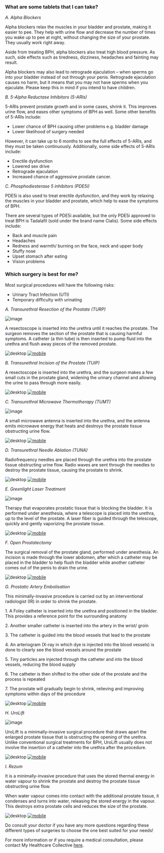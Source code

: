 ### What are some tablets that I can take?

_A. Alpha Blockers_

Alpha blockers relax the muscles in your bladder and prostate, making it easier to pee. They help with urine flow and decrease the number of times you wake up to pee at night, without changing the size of your prostate. They usually work right away.

Aside from treating BPH, alpha blockers also treat high blood pressure. As such, side effects such as tiredness, dizziness, headaches and fainting may result.

Alpha blockers may also lead to retrograde ejaculation – when sperms go into your bladder instead of out through your penis. Retrograde ejaculation causes no harm, but it means that you may not have sperms when you ejaculate. Please keep this in mind if you intend to have children.

_B. 5-Alpha Reductase Inhibitors (5-ARIs)_

5-ARIs prevent prostate growth and in some cases, shrink it. This improves urine flow, and eases other symptoms of BPH as well. Some other benefits of 5-ARIs include:

- Lower chance of BPH causing other problems e.g. bladder damage
- Lower likelihood of surgery needed

However, it can take up to 6 months to see the full effects of 5-ARIs, and they must be taken continuously. Additionally, some side effects of 5-ARIs include:

- Erectile dysfunction
- Lowered sex drive
- Retrograde ejaculation
- Increased chance of aggressive prostate cancer.

_C. Phosphodiesterase 5 inhibitors (PDE5i)_

PDE5i is also used to treat erectile dysfunction, and they work by relaxing the muscles in your bladder and prostate, which help to ease the symptoms of BPH.

There are several types of PDE5i available, but the only PDE5i approved to treat BPH is Tadalafil (sold under the brand name Cialis). Some side effects include:

- Back and muscle pain
- Headaches
- Redness and warmth/ burning on the face, neck and upper body
- Stuffy nose
- Upset stomach after eating
- Vision problems

### Which surgery is best for me?

Most surgical procedures will have the following risks:

- Urinary Tract Infection (UTI)
- Temporary difficulty with urinating

_A. Transurethral Resection of the Prostate (TURP)_

![image](/assets/post-images/post10a.png#center)

A resectoscope is inserted into the urethra until it reaches the prostate. The surgeon removes the section of the prostate that is causing harmful symptoms. A catheter (a thin tube) is then inserted to pump fluid into the urethra and flush away pieces of the removed prostate.

![desktop](/assets/post-images/post10e.png#desktop)
[![mobile](/assets/post-images/post10f.png#mobile)](/assets/post-images/post10f.png)

_B. Transurethral Incision of the Prostate (TUIP)_

A resectoscope is inserted into the urethra, and the surgeon makes a few small cuts in the prostate gland, widening the urinary channel and allowing the urine to pass through more easily.

![desktop](/assets/post-images/post10h.png#desktop)
[![mobile](/assets/post-images/post10i.png#mobile)](/assets/post-images/post10i.png)

_C. Transurethral Microwave Thermotherapy (TUMT)_

![image](/assets/post-images/post10b.png#center)

A small microwave antenna is inserted into the urethra, and the antenna emits microwave energy that heats and destroys the prostate tissue obstructing urine flow.

![desktop](/assets/post-images/post10j.png#desktop)
[![mobile](/assets/post-images/post10k.png#mobile)](/assets/post-images/post10k.png)

_D. Transurethral Needle Ablation (TUNA)_

Radiofrequency needles are placed through the urethra into the prostate tissue obstructing urine flow. Radio waves are sent through the needles to destroy the prostate tissue, causing the prostate to shrink.

![desktop](/assets/post-images/post10l.png#desktop)
[![mobile](/assets/post-images/post10m.png#mobile)](/assets/post-images/post10m.png)

_E. Greenlight Laser Treatment_

![image](/assets/post-images/post10c.png#center)

Therapy that evaporates prostatic tissue that is blocking the bladder. It is performed under anesthesia, where a telescope is placed into the urethra, up to the level of the prostate. A laser fiber is guided through the telescope, quickly and gently vaporizing the prostate tissue.

![desktop](/assets/post-images/post10n.png#desktop)
[![mobile](/assets/post-images/post10o.png#mobile)](/assets/post-images/post10m.png)

_F. Open Prostatectomy_

The surgical removal of the prostate gland, performed under anesthesia. An incision is made through the lower abdomen, after which a catheter may be placed in the bladder to help flush the bladder while another catheter comes out of the penis to drain the urine.

![desktop](/assets/post-images/post10p.png#desktop)
[![mobile](/assets/post-images/post10q.png#mobile)](/assets/post-images/post10q.png)

_G. Prostatic Artery Embolisation_

This minimally-invasive procedure is carried out by an interventional radiologist (IR) in order to shrink the prostate.

1\. A Foley catheter is inserted into the urethra and positioned in the bladder. This provides a reference point for the surrounding anatomy

2\. Another smaller catheter is inserted into the artery in the wrist/ groin

3\. The catheter is guided into the blood vessels that lead to the prostate

4\. An arteriogram (X-ray in which dye is injected into the blood vessels) is done to clearly see the blood vessels around the prostate

5\. Tiny particles are injected through the catheter and into the blood vessels, reducing the blood supply

6\. The catheter is then shifted to the other side of the prostate and the process is repeated

7\. The prostate will gradually begin to shrink, relieving and improving symptoms within days of the procedure

![desktop](/assets/post-images/post10r.png#desktop)
[![mobile](/assets/post-images/post10s.png#mobile)](/assets/post-images/post10s.png)

_H. UroLift_

![image](/assets/post-images/post10d.png#center)

UroLift is a minimally-invasive surgical procedure that draws apart the enlarged prostate tissue that is obstructing the opening of the urethra. Unlike conventional surgical treatments for BPH, UroLift usually does not involve the insertion of a catheter into the urethra after the procedure.

![desktop](/assets/post-images/post10t.png#desktop)
[![mobile](/assets/post-images/post10u.png#mobile)](/assets/post-images/post10u.png)

_I. Rezum_

It is a minimally-invasive procedure that uses the stored thermal energy in water vapour to shrink the prostate and destroy the prostate tissue obstructing urine flow.

When water vapour comes into contact with the additional prostate tissue, it condenses and turns into water, releasing the stored energy in the vapour. This destroys extra prostate cells and reduces the size of the prostate.

![desktop](/assets/post-images/post10v.png#desktop)
[![mobile](/assets/post-images/post10w.png#mobile)](/assets/post-images/post10w.png)

Do consult your doctor if you have any more questions regarding these different types of surgeries to choose the one best suited for your needs!

For more information or if you require a medical consultation, please contact My Healthcare Collective [here](https://www.myhealthcarecollective.com/contact-us).
